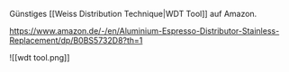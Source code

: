 
Günstiges [[Weiss Distribution Technique|WDT Tool]] auf Amazon.

https://www.amazon.de/-/en/Aluminium-Espresso-Distributor-Stainless-Replacement/dp/B0BS5732D8?th=1

![[wdt tool.png]]